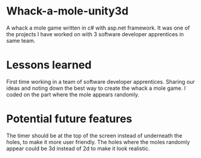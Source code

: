 # Whack-a-mole-unity3d

A whack a mole game written in c# with asp.net framework.
It was one of the projects I have worked on with 3 software developer apprentices in same team.

# Lessons learned

First time working in a team of software developer apprentices.
Sharing our ideas and noting down the best way to create the whack a mole game.
I coded on the part where the mole appears randomly.

# Potential future features

The timer should be at the top of the screen instead of underneath the holes, to make it more user friendly.
The holes where the moles randomly appear could be 3d instead of 2d to make it look realistic.


